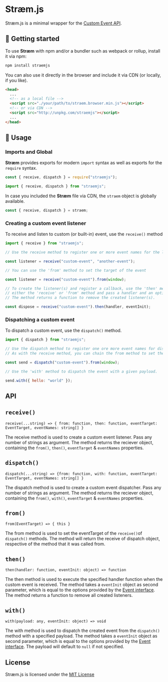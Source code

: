 <!-- @format -->

# Stræm.js

Stræm.js is a minimal wrapper for the [Custom Event API](https://developer.mozilla.org/en-US/docs/Web/API/CustomEvent).

## 🚀 Getting started

To use **Stræm** with npm and/or a bundler such as webpack or rollup, install it via npm:

```bash
npm install straemjs
```

You can also use it directly in the browser and include it via CDN (or locally, if you like).

```html
<head>
  ...
  <!-- as a local file -->
  <script src="./your/path/to/straem.browser.min.js"></script>
  <!-- or via CDN -->
  <script src="http://unpkg.com/straemjs"></script>
  ...
</head>
```

## 🔧 Usage

### Imports and Global

**Stræm** provides exports for modern `import` syntax as well as exports for the `require` syntax.

```js
const { receive, dispatch } = require("straemjs");

import { receive, dispatch } from "straemjs";
```

In case you included the **Stræm** file via CDN, the `straem` object is globally available.

```js
const { receive, dispatch } = straem;
```

### Creating a custom event listener

To receive and listen to custom (or built-in) event, use the `receive()` method

```js
import { receive } from "straemjs";

// Use the receive method to register one or more event names for the listener

const listener = receive("custom-event", "another-event");

// You can use the 'from' method to set the target of the event

const listener = receive("custom-event").from(window);

// To create the listener(s) and register a callback, use the 'then' method returned by
// either the 'receive' or 'from' method and pass a handler and an optional opitions object.
// The method returns a function to remove the created listener(s).

const dispose = receive("custom-event").then(handler, eventInit);
```

### Dispatching a custom event

To dispatch a custom event, use the `dispatch()` method.

```js
import { dispatch } from "straemjs";

// Use the dispatch method to register one ore more event names for dispatching.
// As with the receive method, you can chain the from method to set the target.

const send = dispatch("custom-event").from(window);

// Use the 'with' method to dispatch the event with a given payload.

send.with({ hello: "world" });
```

## API

## `receive()`

`receive(...string) => { from: function, then: function, eventTarget: EventTarget, eventNames: string[] }`

The receive method is used to create a custom event listener. Pass any number of strings as argument. The method returns the reciever object, containing the `from()`, `then()`, `eventTarget` & `eventNames` properties.

## `dispatch()`

`dispatch(...string) => {from: function, with: function, eventTarget: EventTarget, eventNames: string[] }`

The dispatch method is used to create a custom event dispatcher. Pass any number of strings as argument. The method returns the reciever object, containing the `from()`, `with()`, `eventTarget` & `eventNames` properties.

## `from()`

`from(EventTarget) => { this }`

The from method is used to set the eventTarget of the `receive()`of `dispatch()` methods. The method will return the receive of dispatch object, respective of the method that it was called from.

## `then()`

`then(handler: function, eventInit: object) => function`

The then method is used to execute the specified handler function when the custom event is received. The method takes a `eventInit` object as second parameter, which is equal to the options provided by the [Event interface](https://developer.mozilla.org/en-US/docs/Web/API/Event/Event). The method returns a function to remove all created listeners.

## `with()`

`with(payload: any, eventInit: object) => void`

The with method is used to dispatch the created event from the `dispatch()` method with a specified payload. The method takes a `eventInit` object as second parameter, which is equal to the options provided by the [Event interface](https://developer.mozilla.org/en-US/docs/Web/API/Event/Event). The payload will default to `null` if not specified.

## License

Stræm.js is licensed under the [MIT License](https://opensource.org/licenses/MIT)
